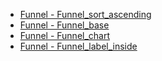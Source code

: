 - [Funnel - Funnel_sort_ascending](Funnel/funnel_sort_ascending.md 'include :type=code')
- [Funnel - Funnel_base](Funnel/funnel_base.md 'include :type=code')
- [Funnel - Funnel_chart](Funnel/funnel_chart.md 'include :type=code')
- [Funnel - Funnel_label_inside](Funnel/funnel_label_inside.md 'include :type=code')
